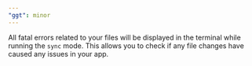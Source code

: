 ```yaml
---
"ggt": minor
---
```


All fatal errors related to your files will be displayed in the terminal while running the `sync` mode. This allows you to check if any file changes have caused any issues in your app.
